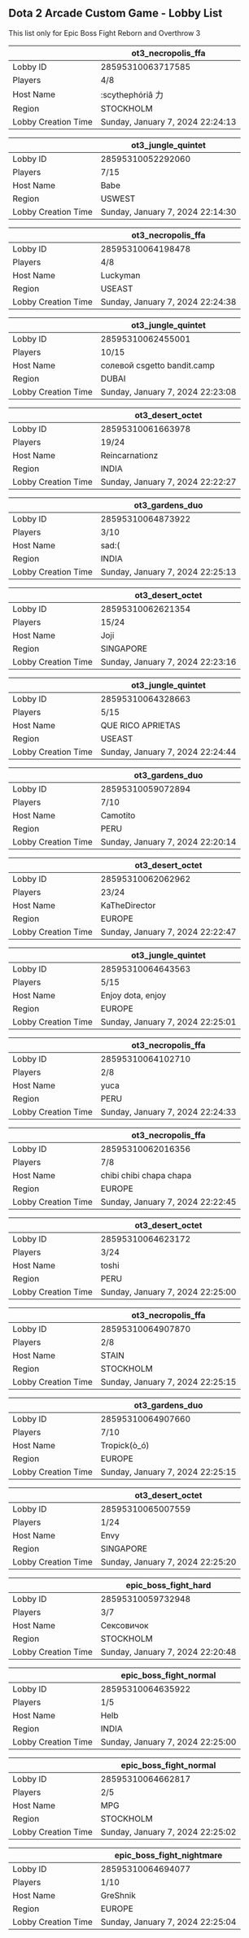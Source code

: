 ## Dota 2 Arcade Custom Game - Lobby List

This list only for Epic Boss Fight Reborn and Overthrow 3

|  | ot3_necropolis_ffa |
| ------ | ------ |
| Lobby ID | 28595310063717585 |
| Players | 4/8 |
| Host Name | :scythephόriâ 力 |
| Region | STOCKHOLM |
| Lobby Creation Time | Sunday, January 7, 2024 22:24:13 |


|  | ot3_jungle_quintet |
| ------ | ------ |
| Lobby ID | 28595310052292060 |
| Players | 7/15 |
| Host Name | Babe |
| Region | USWEST |
| Lobby Creation Time | Sunday, January 7, 2024 22:14:30 |


|  | ot3_necropolis_ffa |
| ------ | ------ |
| Lobby ID | 28595310064198478 |
| Players | 4/8 |
| Host Name | Luckyman |
| Region | USEAST |
| Lobby Creation Time | Sunday, January 7, 2024 22:24:38 |


|  | ot3_jungle_quintet |
| ------ | ------ |
| Lobby ID | 28595310062455001 |
| Players | 10/15 |
| Host Name | солевой csgetto bandit.camp |
| Region | DUBAI |
| Lobby Creation Time | Sunday, January 7, 2024 22:23:08 |


|  | ot3_desert_octet |
| ------ | ------ |
| Lobby ID | 28595310061663978 |
| Players | 19/24 |
| Host Name | Reincarnationz |
| Region | INDIA |
| Lobby Creation Time | Sunday, January 7, 2024 22:22:27 |


|  | ot3_gardens_duo |
| ------ | ------ |
| Lobby ID | 28595310064873922 |
| Players | 3/10 |
| Host Name | sad:( |
| Region | INDIA |
| Lobby Creation Time | Sunday, January 7, 2024 22:25:13 |


|  | ot3_desert_octet |
| ------ | ------ |
| Lobby ID | 28595310062621354 |
| Players | 15/24 |
| Host Name | Joji |
| Region | SINGAPORE |
| Lobby Creation Time | Sunday, January 7, 2024 22:23:16 |


|  | ot3_jungle_quintet |
| ------ | ------ |
| Lobby ID | 28595310064328663 |
| Players | 5/15 |
| Host Name | QUE RICO APRIETAS |
| Region | USEAST |
| Lobby Creation Time | Sunday, January 7, 2024 22:24:44 |


|  | ot3_gardens_duo |
| ------ | ------ |
| Lobby ID | 28595310059072894 |
| Players | 7/10 |
| Host Name | Camotito |
| Region | PERU |
| Lobby Creation Time | Sunday, January 7, 2024 22:20:14 |


|  | ot3_desert_octet |
| ------ | ------ |
| Lobby ID | 28595310062062962 |
| Players | 23/24 |
| Host Name | KaTheDirector |
| Region | EUROPE |
| Lobby Creation Time | Sunday, January 7, 2024 22:22:47 |


|  | ot3_jungle_quintet |
| ------ | ------ |
| Lobby ID | 28595310064643563 |
| Players | 5/15 |
| Host Name | Enjoy dota, enjoy |
| Region | EUROPE |
| Lobby Creation Time | Sunday, January 7, 2024 22:25:01 |


|  | ot3_necropolis_ffa |
| ------ | ------ |
| Lobby ID | 28595310064102710 |
| Players | 2/8 |
| Host Name | yuca |
| Region | PERU |
| Lobby Creation Time | Sunday, January 7, 2024 22:24:33 |


|  | ot3_necropolis_ffa |
| ------ | ------ |
| Lobby ID | 28595310062016356 |
| Players | 7/8 |
| Host Name | chibi chibi chapa chapa |
| Region | EUROPE |
| Lobby Creation Time | Sunday, January 7, 2024 22:22:45 |


|  | ot3_desert_octet |
| ------ | ------ |
| Lobby ID | 28595310064623172 |
| Players | 3/24 |
| Host Name | toshi |
| Region | PERU |
| Lobby Creation Time | Sunday, January 7, 2024 22:25:00 |


|  | ot3_necropolis_ffa |
| ------ | ------ |
| Lobby ID | 28595310064907870 |
| Players | 2/8 |
| Host Name | STAIN |
| Region | STOCKHOLM |
| Lobby Creation Time | Sunday, January 7, 2024 22:25:15 |


|  | ot3_gardens_duo |
| ------ | ------ |
| Lobby ID | 28595310064907660 |
| Players | 7/10 |
| Host Name | Tropick(ò_ó) |
| Region | EUROPE |
| Lobby Creation Time | Sunday, January 7, 2024 22:25:15 |


|  | ot3_desert_octet |
| ------ | ------ |
| Lobby ID | 28595310065007559 |
| Players | 1/24 |
| Host Name | Envy |
| Region | SINGAPORE |
| Lobby Creation Time | Sunday, January 7, 2024 22:25:20 |


|  | epic_boss_fight_hard |
| ------ | ------ |
| Lobby ID | 28595310059732948 |
| Players | 3/7 |
| Host Name | Сексовичок |
| Region | STOCKHOLM |
| Lobby Creation Time | Sunday, January 7, 2024 22:20:48 |


|  | epic_boss_fight_normal |
| ------ | ------ |
| Lobby ID | 28595310064635922 |
| Players | 1/5 |
| Host Name | Helb |
| Region | INDIA |
| Lobby Creation Time | Sunday, January 7, 2024 22:25:00 |


|  | epic_boss_fight_normal |
| ------ | ------ |
| Lobby ID | 28595310064662817 |
| Players | 2/5 |
| Host Name | MPG |
| Region | STOCKHOLM |
| Lobby Creation Time | Sunday, January 7, 2024 22:25:02 |


|  | epic_boss_fight_nightmare |
| ------ | ------ |
| Lobby ID | 28595310064694077 |
| Players | 1/10 |
| Host Name | GreShnik |
| Region | EUROPE |
| Lobby Creation Time | Sunday, January 7, 2024 22:25:04 |


